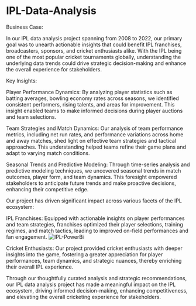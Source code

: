 # IPL-Data-Analysis
Business Case:

In our IPL data analysis project spanning from 2008 to 2022, our primary goal was to unearth actionable insights that could benefit IPL franchises, broadcasters, sponsors, and cricket enthusiasts alike. With the IPL being one of the most popular cricket tournaments globally, understanding the underlying data trends could drive strategic decision-making and enhance the overall experience for stakeholders.

Key Insights:

Player Performance Dynamics: By analyzing player statistics such as batting averages, bowling economy rates across seasons, we identified consistent performers, rising talents, and areas for improvement. This insight enabled teams to make informed decisions during player auctions and team selections.

Team Strategies and Match Dynamics: Our analysis of team performance metrics, including net run rates, and performance variations across home and away matches, shed light on effective team strategies and tactical approaches. This understanding helped teams refine their game plans and adapt to varying match conditions.

Seasonal Trends and Predictive Modeling: Through time-series analysis and predictive modeling techniques, we uncovered seasonal trends in match outcomes, player form, and team dynamics. This foresight empowered stakeholders to anticipate future trends and make proactive decisions, enhancing their competitive edge.

Our project has driven significant impact across various facets of the IPL ecosystem:

IPL Franchises: Equipped with actionable insights on player performances and team strategies, franchises optimized their player selections, training regimes, and match tactics, leading to improved on-field performances and fan engagement.
![IPL-PowerBi](https://github.com/user-attachments/assets/903614b3-2308-4cff-9015-7bb292b4f455)

Cricket Enthusiasts: Our project provided cricket enthusiasts with deeper insights into the game, fostering a greater appreciation for player performances, team dynamics, and strategic nuances, thereby enriching their overall IPL experience.

Through our thoughtfully curated analysis and strategic recommendations, our IPL data analysis project has made a meaningful impact on the IPL ecosystem, driving informed decision-making, enhancing competitiveness, and elevating the overall cricketing experience for stakeholders.
